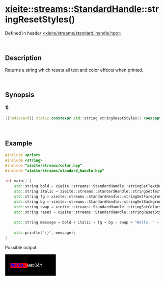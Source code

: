 # [xieite](../../../../../xieite.md)\:\:[streams](../../../../../streams.md)\:\:[StandardHandle](../../../standard_handle.md)\:\:stringResetStyles\(\)
Defined in header [<xieite/streams/standard_handle.hpp>](../../../../../../include/xieite/streams/standard_handle.hpp)

&nbsp;

## Description
Returns a string which resets all text and color effects when printed.

&nbsp;

## Synopsis
#### 1)
```cpp
[[nodiscard]] static constexpr std::string stringResetStyles() noexcept;
```

&nbsp;

## Example
```cpp
#include <print>
#include <string>
#include "xieite/streams/color.hpp"
#include "xieite/streams/standard_handle.hpp"

int main() {
    std::string bold = xieite::streams::StandardHandle::stringSetTextBold(true);
    std::string italic = xieite::streams::StandardHandle::stringSetTextItalic(true);
    std::string fg = xieite::streams::StandardHandle::stringSetForegroundColor(xieite::streams::Color(255, 0, 0));
    std::string bg = xieite::streams::StandardHandle::stringSetBackgroundColor(xieite::streams::Color(0, 0, 255));
    std::string swap = xieite::streams::StandardHandle::stringSetColorsSwapped(true);
    std::string reset = xieite::streams::StandardHandle::stringResetStyles();

    std::string message = bold + italic + fg + bg + swap + "Hello, " + reset + "world!";

    std::println("{}", message);
}
```
Possible output:

![image](./reset_styles.png)
